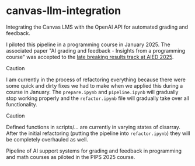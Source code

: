 # canvas-llm-integration
Integrating the Canvas LMS with the OpenAI API for automated grading and feedback. 

I piloted this pipeline in a programming course in January 2025. The associated paper "AI grading and feedback - Insights from a programming course" was accepted to the [late breaking results track at AIED 2025](https://aied2025.itd.cnr.it/index.php/program/accepted-papers/late-breaking-results/).

> [!CAUTION]
> I am currently in the process of refactoring everything because there were some quick and dirty fixes we had to make when we applied this during a course in January. 
> The `prepare.ipynb` and `pipeline.ipynb` will gradually stop working properly and the `refactor.ipynb` file will gradually take over all functionality. 

> [!CAUTION]
> Defined functions in scripts/... are currently in varying states of disarray. After the initial refactoring (putting the pipeline into `refactor.ipynb`) they will be completely overhauled as well. 


Pipeline of AI support systems for grading and feedback in programming and math courses as piloted in the PIPS 2025 course.
